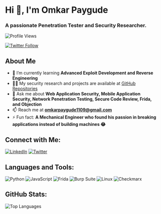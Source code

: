 # Hi 👋, I'm Omkar Paygude

### A passionate Penetration Tester and Security Researcher.

![Profile Views](https://komarev.com/ghpvc/?username=omii-143&label=Profile%20views&color=0e75b6&style=flat)

[![Twitter Follow](https://img.shields.io/twitter/follow/omkarpaygude5?logo=twitter&style=for-the-badge)](https://twitter.com/omkarpaygude5)

## About Me

- 🌱 I’m currently learning **Advanced Exploit Development and Reverse Engineering**
- 👨‍💻 My security research and projects are available at [GitHub Repositories](https://github.com/omii-143)
- 💬 Ask me about **Web Application Security, Mobile Application Security, Network Penetration Testing, Secure Code Review, Frida, and Objection**
- 📫 Reach me at **omkarpaygude1109@gmail.com**
- ⚡ Fun fact: **A Mechanical Engineer who found his passion in breaking applications instead of building machines 😂**

## Connect with Me:

[![LinkedIn](https://img.shields.io/badge/LinkedIn-Omkar%20Paygude-blue?style=flat-square&logo=linkedin)](https://www.linkedin.com/in/omkar-paygude-9721b51a0)
[![Twitter](https://img.shields.io/twitter/follow/omkarpaygude5?style=flat-square&logo=twitter)](https://twitter.com/omkarpaygude5)

## Languages and Tools:

![Python](https://img.shields.io/badge/Python-3776AB?style=for-the-badge&logo=python&logoColor=white)
![JavaScript](https://img.shields.io/badge/JavaScript-F7DF1E?style=for-the-badge&logo=javascript&logoColor=black)
![Frida](https://img.shields.io/badge/Frida-000000?style=for-the-badge&logo=frida&logoColor=white)
![Burp Suite](https://img.shields.io/badge/Burp_Suite-FF5733?style=for-the-badge&logo=burpsuite&logoColor=white)
![Linux](https://img.shields.io/badge/Linux-FCC624?style=for-the-badge&logo=linux&logoColor=black)
![Checkmarx](https://img.shields.io/badge/Checkmarx-003366?style=for-the-badge)

## GitHub Stats:

![Top Languages](https://github-readme-stats.vercel.app/api/top-langs?username=omii-143&show_icons=true&locale=en&layout=compact)

